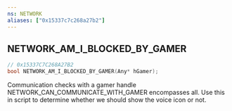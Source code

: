 ```yaml
---
ns: NETWORK
aliases: ["0x15337c7c268a27b2"]
---
```

## NETWORK_AM_I_BLOCKED_BY_GAMER

```c
// 0x15337C7C268A27B2
bool NETWORK_AM_I_BLOCKED_BY_GAMER(Any* hGamer);
```

Communication checks with a gamer handle NETWORK_CAN_COMMUNICATE_WITH_GAMER encompasses all. Use this in script to determine whether we should show the voice icon or not.

